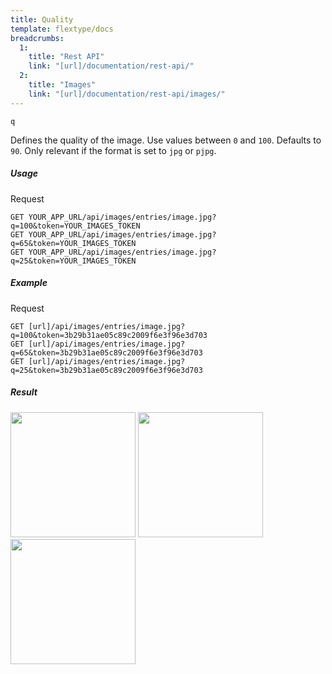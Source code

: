 ```yaml
---
title: Quality
template: flextype/docs
breadcrumbs:
  1:
    title: "Rest API"
    link: "[url]/documentation/rest-api/"
  2:
    title: "Images"
    link: "[url]/documentation/rest-api/images/"
---
```


`q`

Defines the quality of the image. Use values between `0` and `100`. Defaults to `90`. Only relevant if the format is set to `jpg` or `pjpg`.


##### Usage

<div class="file-header">Request</div>

```
GET YOUR_APP_URL/api/images/entries/image.jpg?q=100&token=YOUR_IMAGES_TOKEN
GET YOUR_APP_URL/api/images/entries/image.jpg?q=65&token=YOUR_IMAGES_TOKEN
GET YOUR_APP_URL/api/images/entries/image.jpg?q=25&token=YOUR_IMAGES_TOKEN
```

##### Example

<div class="file-header">Request</div>

```
GET [url]/api/images/entries/image.jpg?q=100&token=3b29b31ae05c89c2009f6e3f96e3d703
GET [url]/api/images/entries/image.jpg?q=65&token=3b29b31ae05c89c2009f6e3f96e3d703
GET [url]/api/images/entries/image.jpg?q=25&token=3b29b31ae05c89c2009f6e3f96e3d703
```

##### Result

<img width="200" class="inline" src="[url]/api/images/entries/image.jpg?q=100&token=3b29b31ae05c89c2009f6e3f96e3d703">
<img width="200" class="inline" src="[url]/api/images/entries/image.jpg?q=65&token=3b29b31ae05c89c2009f6e3f96e3d703">
<img width="200" class="inline" src="[url]/api/images/entries/image.jpg?q=25&token=3b29b31ae05c89c2009f6e3f96e3d703">
